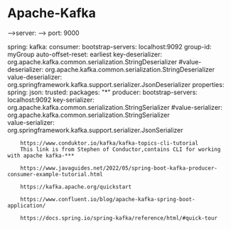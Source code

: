 # Apache-Kafka




-->server:
-->   port: 9000
   
spring:
    kafka:
      consumer:
         bootstrap-servers: localhost:9092
         group-id: myGroup
         auto-offset-reset: earliest
         key-deserializer: org.apache.kafka.common.serialization.StringDeserializer
         #value-deserializer: org.apache.kafka.common.serialization.StringDeserializer 
         value-deserializer: org.springframework.kafka.support.serializer.JsonDeserializer 
         properties:
           spring:
              json:
                 trusted:
                    packages: "*"
      producer:
        bootstrap-servers: localhost:9092
        key-serializer: org.apache.kafka.common.serialization.StringSerializer
        #value-serializer: org.apache.kafka.common.serialization.StringSerializer   
        value-serializer: org.springframework.kafka.support.serializer.JsonSerializer   
        
        https://www.conduktor.io/kafka/kafka-topics-cli-tutorial
        This link is from Stephen of Conductor,contains CLI for working with apache kafka-***
        
        https://www.javaguides.net/2022/05/spring-boot-kafka-producer-consumer-example-tutorial.html
        
        https://kafka.apache.org/quickstart
        
        https://www.confluent.io/blog/apache-kafka-spring-boot-application/
        
        https://docs.spring.io/spring-kafka/reference/html/#quick-tour
        
        

